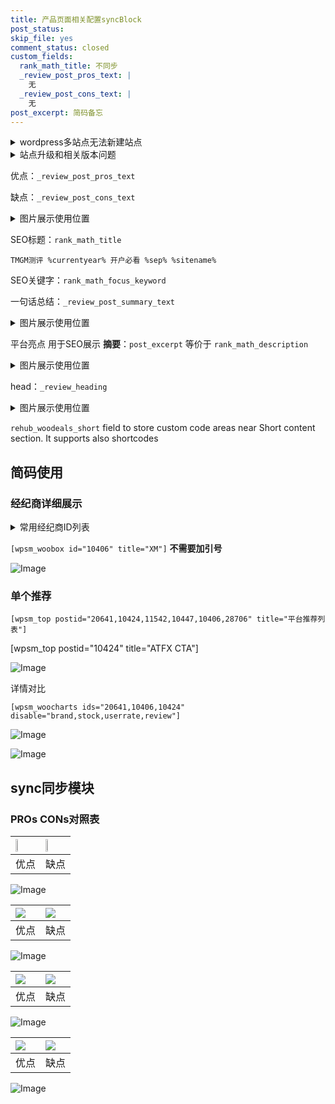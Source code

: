 ```yaml
---
title: 产品页面相关配置syncBlock
post_status: 
skip_file: yes
comment_status: closed
custom_fields:
  rank_math_title: 不同步
  _review_post_pros_text: |
    无
  _review_post_cons_text: |
    无
post_excerpt: 简码备忘
---
```

<details><summary>wordpress多站点无法新建站点</summary>

<li>和报错需要清理cookies一样的原因</li>
<li>wp-config.php里面<code>define( 'SUBDOMAIN_INSTALL', false );//子域名安装</code></li>
<li>新建子站点是用<code>define( 'SUBDOMAIN_INSTALL', true);//子域名安装</code> 完成以后，改成<code>false</code></li>
</details>

<details><summary>站点升级和相关版本问题</summary>

<p>wordpress：5.9.9
woocommerce：7.5.1
出现问题的地方：主题选项里面>><strong>Product layout >>compact style</strong></p>
<p>如何出现没有用过的字段 导致无法保存。先导出配置 然后进行修改，后面再次恢复即可。</p>
<p>出现部分字段无法显示时，需要返回默认布局后，对产品进行保存就好了。</p>
<p></p>
</details>

优点：`_review_post_pros_text`

缺点：`_review_post_cons_text`

<details><summary>图片展示使用位置</summary>

<img src="https://prod-files-secure.s3.us-west-2.amazonaws.com/39ed1227-6d7d-4570-be36-9ccd4a2c4241/f51d3d83-55d4-4bdf-9604-f37ec77ab556/Untitled.png?X-Amz-Algorithm=AWS4-HMAC-SHA256&X-Amz-Content-Sha256=UNSIGNED-PAYLOAD&X-Amz-Credential=ASIAZI2LB466VCQULVZM%2F20250530%2Fus-west-2%2Fs3%2Faws4_request&X-Amz-Date=20250530T045519Z&X-Amz-Expires=3600&X-Amz-Security-Token=IQoJb3JpZ2luX2VjENT%2F%2F%2F%2F%2F%2F%2F%2F%2F%2FwEaCXVzLXdlc3QtMiJHMEUCIGwxKU8VPABVif0dGjrYaB%2FfC6cjWcenjksyairRFRanAiEAjZUwCKeei9AOq5qRhY%2BTCDgmPoDor8rXW8Z2QDZZNJEqiAQInf%2F%2F%2F%2F%2F%2F%2F%2F%2F%2FARAAGgw2Mzc0MjMxODM4MDUiDHO6NxBx0Ae%2F0R6uvCrcA%2Bm0hCrM40KMxhNBwBQ%2FSOyl66q9koYWMqFiQNl%2FMKJywGNuif2O2RRujaV01BLvdWta3fjCIelcAXEIP3E8BKj1usYjEctVpK1764pqDaYhw5akTS4kEOlYjr6HyX0LTE6bDgUHN41Y5t%2Bq8Q5qh2dljVwMGeyZb3VKF6%2F7LJlkWVUP4P0SUeIPJDzjl0ME%2F4VBndEb7yiILNgLbjg0gEXJ6J0ZNue8biO8msDStpt5UE1XJPTsWUqSKXDSmrrSCNkshbM0jJx9kiZG5Lsy3csitWDV6ynxTkrn5bZjk96BW6T93Mw5y1tdJHJ2%2FVFn99oh8TnKkuI4Td9y5pnrmZKQ1YJrS%2B9Nxg3rN4wp1H%2FjnGtSNC4AK%2BUXDl%2FHK3b%2BiozXbEw70bxk67vxKdLHcD%2B%2BkaPcuzRHEj3jucK8W46sJPkvZ34FpY%2FtzQ7j89K4wMd1hMK3oQp20DRZbzL%2FkEAF7emiKs6VnGSOxLHgXFR7YxYnDsJo4D%2FYvJDZL1eCpfe%2Ft%2FKp7zbrnpAXpBQqzbMNDeYertozISxljm2eAppq%2FGR8H6iduaOfAPwS6KsvG6snviVP7QUO0OCcgPiRCr1jPygh1fmHza7E0wrCwg2En6XFzdl3bx8wqHzjMOnT5MEGOqUBOIynjw2x%2FeysOq%2Bb2blVgor15nXbhRkg69cS4rManCpkxAfUWN8HWI%2B8MJVVjWa5VZ5cS94OItVJMY%2FPqOkQsJimMvZmIX9TvO0tUHpKsT%2FJqyqm%2FYPvL4AXZZfTwmMP5fKbRkeAUE2ZUTo0Rdz0NqwHjGmytAdEh%2BLRARl1MIMvcA7RS136ytanhpj266RtXxnrreIM1qjDsAFo4llIvPk92ezL&X-Amz-Signature=06cccbec3bf4c970bbec2123a4018a9f4b64b1044c7b2db04ecb4b2a1781ee8f&X-Amz-SignedHeaders=host&x-id=GetObject" alt="Image">
</details>

SEO标题：`rank_math_title`

`TMGM测评 %currentyear% 开户必看 %sep% %sitename%`

SEO关键字：`rank_math_focus_keyword`

一句话总结：`_review_post_summary_text`

<details><summary>图片展示使用位置</summary>

<img src="https://prod-files-secure.s3.us-west-2.amazonaws.com/39ed1227-6d7d-4570-be36-9ccd4a2c4241/4b96a922-296c-4f4e-8630-d1c870cbce01/Untitled.png?X-Amz-Algorithm=AWS4-HMAC-SHA256&X-Amz-Content-Sha256=UNSIGNED-PAYLOAD&X-Amz-Credential=ASIAZI2LB4667NJQNMWD%2F20250530%2Fus-west-2%2Fs3%2Faws4_request&X-Amz-Date=20250530T045520Z&X-Amz-Expires=3600&X-Amz-Security-Token=IQoJb3JpZ2luX2VjENT%2F%2F%2F%2F%2F%2F%2F%2F%2F%2FwEaCXVzLXdlc3QtMiJIMEYCIQCEtQ44VPkMywaZjlO2jONN1Z0gve9NsJ%2F5%2B8qcaw4eaAIhAKFMhpqMI%2B62XPEyqSDahQJFWpwLkQU3ppwlUPPxNejmKogECJ3%2F%2F%2F%2F%2F%2F%2F%2F%2F%2FwEQABoMNjM3NDIzMTgzODA1IgyQAQk%2FBNqme9mGFjYq3AN30iIoIG7H7xao2U7xQ%2Bx1wrwY%2BO5zrZZWEBrSdtS4azBG2%2BsDZpqS8F3jIXEr%2Bpr%2B9ST%2FhVS2O5zihIYeRUnf6eQiQhHoNki%2B42ajWCD%2BcfdQP4FZeemA9WXZQvZPszpPTy17gVQrDE%2BueMbY2No1G2AAiH%2F0P2E5ashW7cLLZ7%2FzuEjtgFCEizz4IKnfpLdvbDIclNvQ6ePBPv%2BahCKKSxQShnsItk5L8ULs2CyVeD0tcoZMkKE4NJduLRmN7vlED6BLf3vhA49EaQy%2FnRxhriBh%2BsaKO0GAE%2Fe%2B8JRyGqy411stpr5PLE%2Bg889%2BAUassL3%2BEROkzShVPUeV%2F1HiItxYLYSQ95Ye4yzap8ckQjH9OnMFtdc0mxXdioFaWr7KqNx4I4idt03i%2FKgYWH7n6mj8wVbn4g0%2BzXRgQPsMdBjPj3YPhB9vJhOh0zSxeMyLMC4%2BOTZvk5iq2PudpBhLCAPpeWLeiB4%2BDnIcYWo5obwzZBMqAwap5%2B1WGBx4r4F%2Fr%2Be3PReSJzUxLkif%2BsKG88HTyixqJZ3inaNHsvRLtiTPJkrIxI0IvN3FPwPwzflT4a4HThQZQM8xMTF3793pNnXcJ1oEiG%2FGuAZlNVdOMvtHxZNivar%2B1mSmDTCo3uTBBjqkAfaQIuLsJarsn01Izdq%2FdNdsDAXRgNeWojw%2FLY4bszgdkQb0saGXovstkzi%2FGPhNIFm8pp1T36V%2B7yIyIHv9Tu0D2hhRHxVtbveGsQnNCAcbVjiu9z5b%2B0CcR9zVGGg4Fixjvvd6Vk3cndiVfimflYL5ruMwC5KoRgky%2BK54wjgbg5PD41DPSiTYzyqV3rKyLxZgkBpNSbZMMJij1uS%2FNsr6OLKu&X-Amz-Signature=92bfb8893511720fae148bd88bba37cabfdf61ebff3cd9839deb774e1e4af58b&X-Amz-SignedHeaders=host&x-id=GetObject" alt="Image">
</details>

平台亮点 用于SEO展示 **摘要**：`post_excerpt`  等价于 `rank_math_description`

<details><summary>图片展示使用位置</summary>

<img src="https://prod-files-secure.s3.us-west-2.amazonaws.com/39ed1227-6d7d-4570-be36-9ccd4a2c4241/1ee11f63-b60a-4dfe-a7a7-d58ff23b5d88/Untitled.png?X-Amz-Algorithm=AWS4-HMAC-SHA256&X-Amz-Content-Sha256=UNSIGNED-PAYLOAD&X-Amz-Credential=ASIAZI2LB4662BF7EUAG%2F20250530%2Fus-west-2%2Fs3%2Faws4_request&X-Amz-Date=20250530T045520Z&X-Amz-Expires=3600&X-Amz-Security-Token=IQoJb3JpZ2luX2VjENT%2F%2F%2F%2F%2F%2F%2F%2F%2F%2FwEaCXVzLXdlc3QtMiJIMEYCIQCsbwb%2Bu6skKzTpvVB2Gia4aPALqtWZUNchlLIE4AevCwIhAIGOshWiYcp0RXxjC3YTHoPcA2gmT07xGygcWovheCt1KogECJ3%2F%2F%2F%2F%2F%2F%2F%2F%2F%2FwEQABoMNjM3NDIzMTgzODA1IgyxXI9c0%2B97AeUBnksq3AMpJHoRZT%2BKMyQ5SJKAylBZ8s%2FfGcm3imJfVhR5P220xu6E%2FeHw%2B1cGuDv4sK6i%2Fga4Cz0XsYvX76kJVVL%2FgTe74OG59i9FvYPW5melt5f4f9vTTRIKRX%2BFMT0bKpNJSVN7B9HRHgkcg81YxwmQVETPDq1jNvIqcwpnBZlOegWkjxPO6N7UUrBRX49sc0LDOmDnxEUcT%2Ft7tcTeCIR9sTrN2Io0m072KSjRgxlRiFAOOIUru6jPP7fE17FAKChaeHiX2S%2F6CxyPRZfOVJrdy%2F339X9onc8Q7NGAYV%2FO9zXhBmsse%2BjBMq25C1WmT7O%2FdwDYkMRIYfBWsmO4DvBg6P2Q%2BaOqgvrjA03Xl9xD20YAibNW13WItYOdHpldbnTup0uvBCO%2BCzojpRZ05ZKwck%2B5wPbIV%2Fw%2BB75JthRZladnsjXhKBihHfuS%2B1r89C8hIEYXpjUaircJMWUXECsqHF9SvDzAvbSvqK5zgy7yxH%2BfN9s7mavRsMzCPwp1UES7GFy3D8z0nNo396c01vEcTVwQJO2AppMjrhqZkI%2BdvNdh6MADR7MQKZHRTwb%2Fs0t1XRVOsKaIFbDbAPeYIF0LLNV7FKte1aSIg4HfIPMDiZdDX0utqAebx%2FKmOdYPLDDf0%2BTBBjqkAYlfKwoQywFqYS3LxhBocB92KeqZ4tW3qS%2F8gkrey2uiqmdMsqBVjcgVVdnfJW%2BxFV7C44SWlueE%2B9fgcFKtx1ZtbeV4m6JyYeObPZwBatZY4vX3azJZXnb4mVtQR%2F4dauN2NKCyx5YCqCaRro5mXmFk3lgVCch2KKlPoLpML%2BE6ZgQMdWzfS0g%2BHvgdM9eA6T5HD38Gf0lhwxlLQzAkOpWTlNv%2B&X-Amz-Signature=eeb47e0398e4d6fced4932855d7069698df1490479c8936570f2fb9e9f8c88c3&X-Amz-SignedHeaders=host&x-id=GetObject" alt="Image">
<img src="https://prod-files-secure.s3.us-west-2.amazonaws.com/39ed1227-6d7d-4570-be36-9ccd4a2c4241/ad4118b5-78d8-4fbe-801e-3b29b5d99c01/Untitled.png?X-Amz-Algorithm=AWS4-HMAC-SHA256&X-Amz-Content-Sha256=UNSIGNED-PAYLOAD&X-Amz-Credential=ASIAZI2LB4662BF7EUAG%2F20250530%2Fus-west-2%2Fs3%2Faws4_request&X-Amz-Date=20250530T045520Z&X-Amz-Expires=3600&X-Amz-Security-Token=IQoJb3JpZ2luX2VjENT%2F%2F%2F%2F%2F%2F%2F%2F%2F%2FwEaCXVzLXdlc3QtMiJIMEYCIQCsbwb%2Bu6skKzTpvVB2Gia4aPALqtWZUNchlLIE4AevCwIhAIGOshWiYcp0RXxjC3YTHoPcA2gmT07xGygcWovheCt1KogECJ3%2F%2F%2F%2F%2F%2F%2F%2F%2F%2FwEQABoMNjM3NDIzMTgzODA1IgyxXI9c0%2B97AeUBnksq3AMpJHoRZT%2BKMyQ5SJKAylBZ8s%2FfGcm3imJfVhR5P220xu6E%2FeHw%2B1cGuDv4sK6i%2Fga4Cz0XsYvX76kJVVL%2FgTe74OG59i9FvYPW5melt5f4f9vTTRIKRX%2BFMT0bKpNJSVN7B9HRHgkcg81YxwmQVETPDq1jNvIqcwpnBZlOegWkjxPO6N7UUrBRX49sc0LDOmDnxEUcT%2Ft7tcTeCIR9sTrN2Io0m072KSjRgxlRiFAOOIUru6jPP7fE17FAKChaeHiX2S%2F6CxyPRZfOVJrdy%2F339X9onc8Q7NGAYV%2FO9zXhBmsse%2BjBMq25C1WmT7O%2FdwDYkMRIYfBWsmO4DvBg6P2Q%2BaOqgvrjA03Xl9xD20YAibNW13WItYOdHpldbnTup0uvBCO%2BCzojpRZ05ZKwck%2B5wPbIV%2Fw%2BB75JthRZladnsjXhKBihHfuS%2B1r89C8hIEYXpjUaircJMWUXECsqHF9SvDzAvbSvqK5zgy7yxH%2BfN9s7mavRsMzCPwp1UES7GFy3D8z0nNo396c01vEcTVwQJO2AppMjrhqZkI%2BdvNdh6MADR7MQKZHRTwb%2Fs0t1XRVOsKaIFbDbAPeYIF0LLNV7FKte1aSIg4HfIPMDiZdDX0utqAebx%2FKmOdYPLDDf0%2BTBBjqkAYlfKwoQywFqYS3LxhBocB92KeqZ4tW3qS%2F8gkrey2uiqmdMsqBVjcgVVdnfJW%2BxFV7C44SWlueE%2B9fgcFKtx1ZtbeV4m6JyYeObPZwBatZY4vX3azJZXnb4mVtQR%2F4dauN2NKCyx5YCqCaRro5mXmFk3lgVCch2KKlPoLpML%2BE6ZgQMdWzfS0g%2BHvgdM9eA6T5HD38Gf0lhwxlLQzAkOpWTlNv%2B&X-Amz-Signature=76da62779ad4f3b96fbb1f86953d13cf6a9ba6770a0be471f21df79af34c1902&X-Amz-SignedHeaders=host&x-id=GetObject" alt="Image">
<img src="https://prod-files-secure.s3.us-west-2.amazonaws.com/39ed1227-6d7d-4570-be36-9ccd4a2c4241/a38cf7c9-a79c-4b64-9e94-13589fe0758b/Untitled.png?X-Amz-Algorithm=AWS4-HMAC-SHA256&X-Amz-Content-Sha256=UNSIGNED-PAYLOAD&X-Amz-Credential=ASIAZI2LB4662BF7EUAG%2F20250530%2Fus-west-2%2Fs3%2Faws4_request&X-Amz-Date=20250530T045520Z&X-Amz-Expires=3600&X-Amz-Security-Token=IQoJb3JpZ2luX2VjENT%2F%2F%2F%2F%2F%2F%2F%2F%2F%2FwEaCXVzLXdlc3QtMiJIMEYCIQCsbwb%2Bu6skKzTpvVB2Gia4aPALqtWZUNchlLIE4AevCwIhAIGOshWiYcp0RXxjC3YTHoPcA2gmT07xGygcWovheCt1KogECJ3%2F%2F%2F%2F%2F%2F%2F%2F%2F%2FwEQABoMNjM3NDIzMTgzODA1IgyxXI9c0%2B97AeUBnksq3AMpJHoRZT%2BKMyQ5SJKAylBZ8s%2FfGcm3imJfVhR5P220xu6E%2FeHw%2B1cGuDv4sK6i%2Fga4Cz0XsYvX76kJVVL%2FgTe74OG59i9FvYPW5melt5f4f9vTTRIKRX%2BFMT0bKpNJSVN7B9HRHgkcg81YxwmQVETPDq1jNvIqcwpnBZlOegWkjxPO6N7UUrBRX49sc0LDOmDnxEUcT%2Ft7tcTeCIR9sTrN2Io0m072KSjRgxlRiFAOOIUru6jPP7fE17FAKChaeHiX2S%2F6CxyPRZfOVJrdy%2F339X9onc8Q7NGAYV%2FO9zXhBmsse%2BjBMq25C1WmT7O%2FdwDYkMRIYfBWsmO4DvBg6P2Q%2BaOqgvrjA03Xl9xD20YAibNW13WItYOdHpldbnTup0uvBCO%2BCzojpRZ05ZKwck%2B5wPbIV%2Fw%2BB75JthRZladnsjXhKBihHfuS%2B1r89C8hIEYXpjUaircJMWUXECsqHF9SvDzAvbSvqK5zgy7yxH%2BfN9s7mavRsMzCPwp1UES7GFy3D8z0nNo396c01vEcTVwQJO2AppMjrhqZkI%2BdvNdh6MADR7MQKZHRTwb%2Fs0t1XRVOsKaIFbDbAPeYIF0LLNV7FKte1aSIg4HfIPMDiZdDX0utqAebx%2FKmOdYPLDDf0%2BTBBjqkAYlfKwoQywFqYS3LxhBocB92KeqZ4tW3qS%2F8gkrey2uiqmdMsqBVjcgVVdnfJW%2BxFV7C44SWlueE%2B9fgcFKtx1ZtbeV4m6JyYeObPZwBatZY4vX3azJZXnb4mVtQR%2F4dauN2NKCyx5YCqCaRro5mXmFk3lgVCch2KKlPoLpML%2BE6ZgQMdWzfS0g%2BHvgdM9eA6T5HD38Gf0lhwxlLQzAkOpWTlNv%2B&X-Amz-Signature=6666dc2091b25d73e60a00b76b3627eac58d70ef8fe6373d4fc3208788f64935&X-Amz-SignedHeaders=host&x-id=GetObject" alt="Image">
<img src="https://prod-files-secure.s3.us-west-2.amazonaws.com/39ed1227-6d7d-4570-be36-9ccd4a2c4241/7da6fc1e-d2ac-42ae-8c75-cb5749aa18f6/Untitled.png?X-Amz-Algorithm=AWS4-HMAC-SHA256&X-Amz-Content-Sha256=UNSIGNED-PAYLOAD&X-Amz-Credential=ASIAZI2LB4662BF7EUAG%2F20250530%2Fus-west-2%2Fs3%2Faws4_request&X-Amz-Date=20250530T045520Z&X-Amz-Expires=3600&X-Amz-Security-Token=IQoJb3JpZ2luX2VjENT%2F%2F%2F%2F%2F%2F%2F%2F%2F%2FwEaCXVzLXdlc3QtMiJIMEYCIQCsbwb%2Bu6skKzTpvVB2Gia4aPALqtWZUNchlLIE4AevCwIhAIGOshWiYcp0RXxjC3YTHoPcA2gmT07xGygcWovheCt1KogECJ3%2F%2F%2F%2F%2F%2F%2F%2F%2F%2FwEQABoMNjM3NDIzMTgzODA1IgyxXI9c0%2B97AeUBnksq3AMpJHoRZT%2BKMyQ5SJKAylBZ8s%2FfGcm3imJfVhR5P220xu6E%2FeHw%2B1cGuDv4sK6i%2Fga4Cz0XsYvX76kJVVL%2FgTe74OG59i9FvYPW5melt5f4f9vTTRIKRX%2BFMT0bKpNJSVN7B9HRHgkcg81YxwmQVETPDq1jNvIqcwpnBZlOegWkjxPO6N7UUrBRX49sc0LDOmDnxEUcT%2Ft7tcTeCIR9sTrN2Io0m072KSjRgxlRiFAOOIUru6jPP7fE17FAKChaeHiX2S%2F6CxyPRZfOVJrdy%2F339X9onc8Q7NGAYV%2FO9zXhBmsse%2BjBMq25C1WmT7O%2FdwDYkMRIYfBWsmO4DvBg6P2Q%2BaOqgvrjA03Xl9xD20YAibNW13WItYOdHpldbnTup0uvBCO%2BCzojpRZ05ZKwck%2B5wPbIV%2Fw%2BB75JthRZladnsjXhKBihHfuS%2B1r89C8hIEYXpjUaircJMWUXECsqHF9SvDzAvbSvqK5zgy7yxH%2BfN9s7mavRsMzCPwp1UES7GFy3D8z0nNo396c01vEcTVwQJO2AppMjrhqZkI%2BdvNdh6MADR7MQKZHRTwb%2Fs0t1XRVOsKaIFbDbAPeYIF0LLNV7FKte1aSIg4HfIPMDiZdDX0utqAebx%2FKmOdYPLDDf0%2BTBBjqkAYlfKwoQywFqYS3LxhBocB92KeqZ4tW3qS%2F8gkrey2uiqmdMsqBVjcgVVdnfJW%2BxFV7C44SWlueE%2B9fgcFKtx1ZtbeV4m6JyYeObPZwBatZY4vX3azJZXnb4mVtQR%2F4dauN2NKCyx5YCqCaRro5mXmFk3lgVCch2KKlPoLpML%2BE6ZgQMdWzfS0g%2BHvgdM9eA6T5HD38Gf0lhwxlLQzAkOpWTlNv%2B&X-Amz-Signature=05330ed2ac9094f0603b18b5918c397f51548053244f10437f76e1dd56f33f9b&X-Amz-SignedHeaders=host&x-id=GetObject" alt="Image">
<img src="https://prod-files-secure.s3.us-west-2.amazonaws.com/39ed1227-6d7d-4570-be36-9ccd4a2c4241/7e97f40a-eaee-47f5-b2f9-475f96808fa7/Untitled.png?X-Amz-Algorithm=AWS4-HMAC-SHA256&X-Amz-Content-Sha256=UNSIGNED-PAYLOAD&X-Amz-Credential=ASIAZI2LB4662BF7EUAG%2F20250530%2Fus-west-2%2Fs3%2Faws4_request&X-Amz-Date=20250530T045520Z&X-Amz-Expires=3600&X-Amz-Security-Token=IQoJb3JpZ2luX2VjENT%2F%2F%2F%2F%2F%2F%2F%2F%2F%2FwEaCXVzLXdlc3QtMiJIMEYCIQCsbwb%2Bu6skKzTpvVB2Gia4aPALqtWZUNchlLIE4AevCwIhAIGOshWiYcp0RXxjC3YTHoPcA2gmT07xGygcWovheCt1KogECJ3%2F%2F%2F%2F%2F%2F%2F%2F%2F%2FwEQABoMNjM3NDIzMTgzODA1IgyxXI9c0%2B97AeUBnksq3AMpJHoRZT%2BKMyQ5SJKAylBZ8s%2FfGcm3imJfVhR5P220xu6E%2FeHw%2B1cGuDv4sK6i%2Fga4Cz0XsYvX76kJVVL%2FgTe74OG59i9FvYPW5melt5f4f9vTTRIKRX%2BFMT0bKpNJSVN7B9HRHgkcg81YxwmQVETPDq1jNvIqcwpnBZlOegWkjxPO6N7UUrBRX49sc0LDOmDnxEUcT%2Ft7tcTeCIR9sTrN2Io0m072KSjRgxlRiFAOOIUru6jPP7fE17FAKChaeHiX2S%2F6CxyPRZfOVJrdy%2F339X9onc8Q7NGAYV%2FO9zXhBmsse%2BjBMq25C1WmT7O%2FdwDYkMRIYfBWsmO4DvBg6P2Q%2BaOqgvrjA03Xl9xD20YAibNW13WItYOdHpldbnTup0uvBCO%2BCzojpRZ05ZKwck%2B5wPbIV%2Fw%2BB75JthRZladnsjXhKBihHfuS%2B1r89C8hIEYXpjUaircJMWUXECsqHF9SvDzAvbSvqK5zgy7yxH%2BfN9s7mavRsMzCPwp1UES7GFy3D8z0nNo396c01vEcTVwQJO2AppMjrhqZkI%2BdvNdh6MADR7MQKZHRTwb%2Fs0t1XRVOsKaIFbDbAPeYIF0LLNV7FKte1aSIg4HfIPMDiZdDX0utqAebx%2FKmOdYPLDDf0%2BTBBjqkAYlfKwoQywFqYS3LxhBocB92KeqZ4tW3qS%2F8gkrey2uiqmdMsqBVjcgVVdnfJW%2BxFV7C44SWlueE%2B9fgcFKtx1ZtbeV4m6JyYeObPZwBatZY4vX3azJZXnb4mVtQR%2F4dauN2NKCyx5YCqCaRro5mXmFk3lgVCch2KKlPoLpML%2BE6ZgQMdWzfS0g%2BHvgdM9eA6T5HD38Gf0lhwxlLQzAkOpWTlNv%2B&X-Amz-Signature=806a4ba03948b1250c1a041c04a1b3858ee19d8aa3b5ddd38fa496d1e8e2394a&X-Amz-SignedHeaders=host&x-id=GetObject" alt="Image">
</details>

head：`_review_heading`

<details><summary>图片展示使用位置</summary>

<img src="https://prod-files-secure.s3.us-west-2.amazonaws.com/39ed1227-6d7d-4570-be36-9ccd4a2c4241/3a4650ad-9887-415c-889a-edd51fa54f27/Untitled.png?X-Amz-Algorithm=AWS4-HMAC-SHA256&X-Amz-Content-Sha256=UNSIGNED-PAYLOAD&X-Amz-Credential=ASIAZI2LB466SZRSTQPI%2F20250530%2Fus-west-2%2Fs3%2Faws4_request&X-Amz-Date=20250530T045520Z&X-Amz-Expires=3600&X-Amz-Security-Token=IQoJb3JpZ2luX2VjENX%2F%2F%2F%2F%2F%2F%2F%2F%2F%2FwEaCXVzLXdlc3QtMiJGMEQCIG3DNnHvZCLpHa6hGE6xqN4CIwDX5M%2FZYsjKHfkSNjsuAiA3mwIy7JVjPe9nsbprSBkJJQ8p6GXsurF7Avq0Pr4NRCqIBAie%2F%2F%2F%2F%2F%2F%2F%2F%2F%2F8BEAAaDDYzNzQyMzE4MzgwNSIMkmS7kuULla5lNtMyKtwDIDgE7JA2hL0YO3CEAQ3vuxWikbC9%2FvbIDTMB%2F0D6PWc65XjLNj9qrNF80uDVVT8VRQfmAkx7TRNZjYC%2FzArmb0MBFH%2FfhSTOzNDoaN%2BdspfPgqpe0Gu%2FoKSsqVEgLhi%2B8As7zOKSreUgbl88LfYJHDGh4XE%2FzSecOehyH%2BCVp59QaxsqsK1Wi8L9achjnlhcA%2FmEMSV1Fx9rl%2BInt%2BPqh1HEV9jEIMrWFlk5pA6DflNnYQKHzPVjQGOEep1UVuCCWU4ceJQjguw4bVeCygIrrt38jt7ivlk90T1OFdyHQFcH7%2FNcHYj5jXYKQmkU4uA1PQDFERf7FR%2BkVtWP9Hzxi44iKa208HlQ%2BzpBvsHwWE7tLXtIsZCXPlEc9iQH28ozGRfPutVx8GVvVrrLqRKKKxVazYFnAqWHSUbk9WcSYLDFtxG0vM%2Bs9Fe0nHv%2BvlK%2BtLtdEUdqimDVXdM%2BIzeGAOWrBCSlab%2FbJpKHqW%2BtCLLpuKfBr3Y6fNZOP2nJSGIK7PuDMmj5FMRhy34WRx8uuMRdvfp1um1ExWMfrx%2F7CMzFo3G7HkjS6q%2BDObiX9zhN4Qi4S%2F4XT3ewpQnkqY64uybn4jUxzgucR2J9lR4Mig%2B9Um1vWojr69z9Pj0w8fPkwQY6pgGqk%2BT0onFeSzzJxqA5a03clqGr%2F89%2BDcW7S4B%2ByYgBLHXkyVYTBpafGihTaOSfw5iAQvuqmC%2FVA7YQ%2F00n3hUGrQmLdhK9mHBCKrJhHdch%2BKjWiOuY2gs6GMOe9tGp0%2BM3JSborZ1mro%2BY8P3z%2FF9zT0AFiH%2BeVP83SKwprN4FvxQXYtSV%2FDKpV942bRO1Mb2OK12VS%2B6QtZLnPfMfyGl8xlG7XWnR&X-Amz-Signature=dc578046ee3ee819fcd79d2051ae8465c37478f2c17d27cf2750576011075522&X-Amz-SignedHeaders=host&x-id=GetObject" alt="Image">
</details>

`rehub_woodeals_short`	field to store custom code areas near Short content section. It supports also shortcodes



## 简码使用

### 经纪商详细展示

<details><summary>常用经纪商ID列表</summary>

<pre><code class="php">嘉盛 ===> 20641  [wpsm_woobox id="20641" title="嘉盛"]
易信easymarkets ===> 11542  [wpsm_woobox id="11542" title="易信easymarkets"]
ATFX外汇 ===> 10424  [wpsm_woobox id="10424" title="ATFX"]
XM ===> 10406  [wpsm_woobox id="10406" title="XM"]
TMGM ===> 29622  [wpsm_woobox id="29622" title="TMGM"]
HYCM ===> 10447  [wpsm_woobox id="10447" title="HYCM"]
fpmarkets澳福外汇 ===> 20639  [wpsm_woobox id="20639" title="fpmarkets澳福外汇"]</code></pre>
</details>

`[wpsm_woobox id="10406" title="XM"]` **不需要加引号**

![Image](https://prod-files-secure.s3.us-west-2.amazonaws.com/39ed1227-6d7d-4570-be36-9ccd4a2c4241/4f898f9d-0fa7-4e43-acd3-ac6bc7be575a/Untitled.png?X-Amz-Algorithm=AWS4-HMAC-SHA256&X-Amz-Content-Sha256=UNSIGNED-PAYLOAD&X-Amz-Credential=ASIAZI2LB466X4K6QVJX%2F20250530%2Fus-west-2%2Fs3%2Faws4_request&X-Amz-Date=20250530T045517Z&X-Amz-Expires=3600&X-Amz-Security-Token=IQoJb3JpZ2luX2VjENT%2F%2F%2F%2F%2F%2F%2F%2F%2F%2FwEaCXVzLXdlc3QtMiJHMEUCIQCAxd7WWP79uNAbqOau%2FXVHNE%2FxJIr8AXCZM9Di0RZxVAIgcQdiyMycZhAXpzqFvk9qKeO9qCmzGMT3Rs99fMvEyH8qiAQInf%2F%2F%2F%2F%2F%2F%2F%2F%2F%2FARAAGgw2Mzc0MjMxODM4MDUiDMNOT50uy1lXVEYvtSrcA%2BY70TQqh4ro0r5FQA72x%2FEI0O85XgUTHSMS8aILJ9paY0zGUwMvk67U4gfEO6GLbeuMZ6BzyvF7DJV0%2FAQnDM4gWBvvZVHqzlOHqg2cTywe2N4eiQ2NB4jyEPDMyvT8N20KriCeWg8XIZdqqsZsEOyJD0CdBBP1FicgCHIA0o%2BtLcR3oq98E3jMW2BRiNDSjk%2B3EOvs86%2Fe9DnjXyim%2F%2FQh8eW6ZLOL98Eb0KG2pJroWHHL8R7LUnXmJNhsi6w1GBPFxmg9C5VQNJKQ1JjEuPpmQsYQH%2BR4n6A98vLc7gBCTt5QxBiWZCOQd7tBo06dNMPhvqPMc6HvwFesU9jJtONzCUcjDY5NOC9NF4zl%2BZ6xGUcystMoWepZzINXBavzLg%2BWhBC7Xb%2BN5OL9%2BgkMBoXfQYB62A5SuE4C5iSmWM%2FIIHh2upzUX5n0rMNZRaAy6sAiQqDtEAER4lgazgVVA8RWB8ha%2BYON4worF5nQ6qCOCE0kya%2BzD27jNfnnWgc%2BF4ToEjUrxaHzTXPKwE5JpDfhVZiDea7%2Fd3QeJn42J5my5DTBN7tSd3AFgddij0vHw%2BPlzkYTx6RLlf0%2B7OoHbLLKZCR4iv9qt9q0UpuKeDoAz73xO8e%2FEIml8RJYMO%2FT5MEGOqUBBqcoJNyoDPbLxwONktszeCsRRG8DGp4oFBBX5b67vm8bYHZiMQ%2BROPxk5Snj0U1%2BDOMD8Xjw7gZbTaH7m%2FhJFiZG0xhT6l648djUD8cysNIUj1%2F4ikrgBU%2B44IEoXx6aGH67Lre9u%2FPFsyR4qCUUsiC4NE1zNCydd%2BIGnILhBeWx%2FHIzUF8oE2P1jM6k92hFPouy4gEFIpl0ZXj4yQQigdbjszUk&X-Amz-Signature=2336321acbde66e31d4e5541e9f1f9179deb5e5940b6a5e0615d5cbb7751850e&X-Amz-SignedHeaders=host&x-id=GetObject)

### 单个推荐
`[wpsm_top postid="20641,10424,11542,10447,10406,28706" title="平台推荐列表"]`

[wpsm_top postid="10424" title="ATFX CTA"]

![Image](https://prod-files-secure.s3.us-west-2.amazonaws.com/39ed1227-6d7d-4570-be36-9ccd4a2c4241/5ac620dc-51a8-48b6-b55d-91f47299193c/Untitled.png?X-Amz-Algorithm=AWS4-HMAC-SHA256&X-Amz-Content-Sha256=UNSIGNED-PAYLOAD&X-Amz-Credential=ASIAZI2LB466X4K6QVJX%2F20250530%2Fus-west-2%2Fs3%2Faws4_request&X-Amz-Date=20250530T045517Z&X-Amz-Expires=3600&X-Amz-Security-Token=IQoJb3JpZ2luX2VjENT%2F%2F%2F%2F%2F%2F%2F%2F%2F%2FwEaCXVzLXdlc3QtMiJHMEUCIQCAxd7WWP79uNAbqOau%2FXVHNE%2FxJIr8AXCZM9Di0RZxVAIgcQdiyMycZhAXpzqFvk9qKeO9qCmzGMT3Rs99fMvEyH8qiAQInf%2F%2F%2F%2F%2F%2F%2F%2F%2F%2FARAAGgw2Mzc0MjMxODM4MDUiDMNOT50uy1lXVEYvtSrcA%2BY70TQqh4ro0r5FQA72x%2FEI0O85XgUTHSMS8aILJ9paY0zGUwMvk67U4gfEO6GLbeuMZ6BzyvF7DJV0%2FAQnDM4gWBvvZVHqzlOHqg2cTywe2N4eiQ2NB4jyEPDMyvT8N20KriCeWg8XIZdqqsZsEOyJD0CdBBP1FicgCHIA0o%2BtLcR3oq98E3jMW2BRiNDSjk%2B3EOvs86%2Fe9DnjXyim%2F%2FQh8eW6ZLOL98Eb0KG2pJroWHHL8R7LUnXmJNhsi6w1GBPFxmg9C5VQNJKQ1JjEuPpmQsYQH%2BR4n6A98vLc7gBCTt5QxBiWZCOQd7tBo06dNMPhvqPMc6HvwFesU9jJtONzCUcjDY5NOC9NF4zl%2BZ6xGUcystMoWepZzINXBavzLg%2BWhBC7Xb%2BN5OL9%2BgkMBoXfQYB62A5SuE4C5iSmWM%2FIIHh2upzUX5n0rMNZRaAy6sAiQqDtEAER4lgazgVVA8RWB8ha%2BYON4worF5nQ6qCOCE0kya%2BzD27jNfnnWgc%2BF4ToEjUrxaHzTXPKwE5JpDfhVZiDea7%2Fd3QeJn42J5my5DTBN7tSd3AFgddij0vHw%2BPlzkYTx6RLlf0%2B7OoHbLLKZCR4iv9qt9q0UpuKeDoAz73xO8e%2FEIml8RJYMO%2FT5MEGOqUBBqcoJNyoDPbLxwONktszeCsRRG8DGp4oFBBX5b67vm8bYHZiMQ%2BROPxk5Snj0U1%2BDOMD8Xjw7gZbTaH7m%2FhJFiZG0xhT6l648djUD8cysNIUj1%2F4ikrgBU%2B44IEoXx6aGH67Lre9u%2FPFsyR4qCUUsiC4NE1zNCydd%2BIGnILhBeWx%2FHIzUF8oE2P1jM6k92hFPouy4gEFIpl0ZXj4yQQigdbjszUk&X-Amz-Signature=55ec5db6629d0f4a12ffd1d8855482911822c2284603fc4ef4b4f920922e279b&X-Amz-SignedHeaders=host&x-id=GetObject)

详情对比

`[wpsm_woocharts ids="20641,10406,10424" disable="brand,stock,userrate,review"]`

![Image](https://prod-files-secure.s3.us-west-2.amazonaws.com/39ed1227-6d7d-4570-be36-9ccd4a2c4241/bf3ba45f-b9f3-4295-8aef-b4a495fd25f4/Untitled.png?X-Amz-Algorithm=AWS4-HMAC-SHA256&X-Amz-Content-Sha256=UNSIGNED-PAYLOAD&X-Amz-Credential=ASIAZI2LB466X4K6QVJX%2F20250530%2Fus-west-2%2Fs3%2Faws4_request&X-Amz-Date=20250530T045517Z&X-Amz-Expires=3600&X-Amz-Security-Token=IQoJb3JpZ2luX2VjENT%2F%2F%2F%2F%2F%2F%2F%2F%2F%2FwEaCXVzLXdlc3QtMiJHMEUCIQCAxd7WWP79uNAbqOau%2FXVHNE%2FxJIr8AXCZM9Di0RZxVAIgcQdiyMycZhAXpzqFvk9qKeO9qCmzGMT3Rs99fMvEyH8qiAQInf%2F%2F%2F%2F%2F%2F%2F%2F%2F%2FARAAGgw2Mzc0MjMxODM4MDUiDMNOT50uy1lXVEYvtSrcA%2BY70TQqh4ro0r5FQA72x%2FEI0O85XgUTHSMS8aILJ9paY0zGUwMvk67U4gfEO6GLbeuMZ6BzyvF7DJV0%2FAQnDM4gWBvvZVHqzlOHqg2cTywe2N4eiQ2NB4jyEPDMyvT8N20KriCeWg8XIZdqqsZsEOyJD0CdBBP1FicgCHIA0o%2BtLcR3oq98E3jMW2BRiNDSjk%2B3EOvs86%2Fe9DnjXyim%2F%2FQh8eW6ZLOL98Eb0KG2pJroWHHL8R7LUnXmJNhsi6w1GBPFxmg9C5VQNJKQ1JjEuPpmQsYQH%2BR4n6A98vLc7gBCTt5QxBiWZCOQd7tBo06dNMPhvqPMc6HvwFesU9jJtONzCUcjDY5NOC9NF4zl%2BZ6xGUcystMoWepZzINXBavzLg%2BWhBC7Xb%2BN5OL9%2BgkMBoXfQYB62A5SuE4C5iSmWM%2FIIHh2upzUX5n0rMNZRaAy6sAiQqDtEAER4lgazgVVA8RWB8ha%2BYON4worF5nQ6qCOCE0kya%2BzD27jNfnnWgc%2BF4ToEjUrxaHzTXPKwE5JpDfhVZiDea7%2Fd3QeJn42J5my5DTBN7tSd3AFgddij0vHw%2BPlzkYTx6RLlf0%2B7OoHbLLKZCR4iv9qt9q0UpuKeDoAz73xO8e%2FEIml8RJYMO%2FT5MEGOqUBBqcoJNyoDPbLxwONktszeCsRRG8DGp4oFBBX5b67vm8bYHZiMQ%2BROPxk5Snj0U1%2BDOMD8Xjw7gZbTaH7m%2FhJFiZG0xhT6l648djUD8cysNIUj1%2F4ikrgBU%2B44IEoXx6aGH67Lre9u%2FPFsyR4qCUUsiC4NE1zNCydd%2BIGnILhBeWx%2FHIzUF8oE2P1jM6k92hFPouy4gEFIpl0ZXj4yQQigdbjszUk&X-Amz-Signature=714333d12bf4e1628f0aeee052870de9821c102e9ef6fcacaf64ec3c01a03b63&X-Amz-SignedHeaders=host&x-id=GetObject)

![Image](https://prod-files-secure.s3.us-west-2.amazonaws.com/39ed1227-6d7d-4570-be36-9ccd4a2c4241/30bc56ef-f383-4b48-9768-2ebc9e436ec0/Untitled.png?X-Amz-Algorithm=AWS4-HMAC-SHA256&X-Amz-Content-Sha256=UNSIGNED-PAYLOAD&X-Amz-Credential=ASIAZI2LB466X4K6QVJX%2F20250530%2Fus-west-2%2Fs3%2Faws4_request&X-Amz-Date=20250530T045517Z&X-Amz-Expires=3600&X-Amz-Security-Token=IQoJb3JpZ2luX2VjENT%2F%2F%2F%2F%2F%2F%2F%2F%2F%2FwEaCXVzLXdlc3QtMiJHMEUCIQCAxd7WWP79uNAbqOau%2FXVHNE%2FxJIr8AXCZM9Di0RZxVAIgcQdiyMycZhAXpzqFvk9qKeO9qCmzGMT3Rs99fMvEyH8qiAQInf%2F%2F%2F%2F%2F%2F%2F%2F%2F%2FARAAGgw2Mzc0MjMxODM4MDUiDMNOT50uy1lXVEYvtSrcA%2BY70TQqh4ro0r5FQA72x%2FEI0O85XgUTHSMS8aILJ9paY0zGUwMvk67U4gfEO6GLbeuMZ6BzyvF7DJV0%2FAQnDM4gWBvvZVHqzlOHqg2cTywe2N4eiQ2NB4jyEPDMyvT8N20KriCeWg8XIZdqqsZsEOyJD0CdBBP1FicgCHIA0o%2BtLcR3oq98E3jMW2BRiNDSjk%2B3EOvs86%2Fe9DnjXyim%2F%2FQh8eW6ZLOL98Eb0KG2pJroWHHL8R7LUnXmJNhsi6w1GBPFxmg9C5VQNJKQ1JjEuPpmQsYQH%2BR4n6A98vLc7gBCTt5QxBiWZCOQd7tBo06dNMPhvqPMc6HvwFesU9jJtONzCUcjDY5NOC9NF4zl%2BZ6xGUcystMoWepZzINXBavzLg%2BWhBC7Xb%2BN5OL9%2BgkMBoXfQYB62A5SuE4C5iSmWM%2FIIHh2upzUX5n0rMNZRaAy6sAiQqDtEAER4lgazgVVA8RWB8ha%2BYON4worF5nQ6qCOCE0kya%2BzD27jNfnnWgc%2BF4ToEjUrxaHzTXPKwE5JpDfhVZiDea7%2Fd3QeJn42J5my5DTBN7tSd3AFgddij0vHw%2BPlzkYTx6RLlf0%2B7OoHbLLKZCR4iv9qt9q0UpuKeDoAz73xO8e%2FEIml8RJYMO%2FT5MEGOqUBBqcoJNyoDPbLxwONktszeCsRRG8DGp4oFBBX5b67vm8bYHZiMQ%2BROPxk5Snj0U1%2BDOMD8Xjw7gZbTaH7m%2FhJFiZG0xhT6l648djUD8cysNIUj1%2F4ikrgBU%2B44IEoXx6aGH67Lre9u%2FPFsyR4qCUUsiC4NE1zNCydd%2BIGnILhBeWx%2FHIzUF8oE2P1jM6k92hFPouy4gEFIpl0ZXj4yQQigdbjszUk&X-Amz-Signature=43b45d99ede9021cfcff61c3e69d784cb32352157ab47ffe0bcc5835dbcac511&X-Amz-SignedHeaders=host&x-id=GetObject)

## sync同步模块

### PROs CONs对照表

| <img src="https://cdn.ifttt.fun/gh/jarlin8/OSS@main/icons/customize/pros.svg" height="auto" width="37.3%"> | <img src="https://cdn.ifttt.fun/gh/jarlin8/OSS@main/icons/customize/cons.svg" height="auto" width="28.8%"> |
| :--- | :--- |
| 优点 | 缺点 |

![Image](https://prod-files-secure.s3.us-west-2.amazonaws.com/39ed1227-6d7d-4570-be36-9ccd4a2c4241/8742b755-dfb5-4004-9a5f-d6e561664bd8/Untitled.png?X-Amz-Algorithm=AWS4-HMAC-SHA256&X-Amz-Content-Sha256=UNSIGNED-PAYLOAD&X-Amz-Credential=ASIAZI2LB466X4K6QVJX%2F20250530%2Fus-west-2%2Fs3%2Faws4_request&X-Amz-Date=20250530T045517Z&X-Amz-Expires=3600&X-Amz-Security-Token=IQoJb3JpZ2luX2VjENT%2F%2F%2F%2F%2F%2F%2F%2F%2F%2FwEaCXVzLXdlc3QtMiJHMEUCIQCAxd7WWP79uNAbqOau%2FXVHNE%2FxJIr8AXCZM9Di0RZxVAIgcQdiyMycZhAXpzqFvk9qKeO9qCmzGMT3Rs99fMvEyH8qiAQInf%2F%2F%2F%2F%2F%2F%2F%2F%2F%2FARAAGgw2Mzc0MjMxODM4MDUiDMNOT50uy1lXVEYvtSrcA%2BY70TQqh4ro0r5FQA72x%2FEI0O85XgUTHSMS8aILJ9paY0zGUwMvk67U4gfEO6GLbeuMZ6BzyvF7DJV0%2FAQnDM4gWBvvZVHqzlOHqg2cTywe2N4eiQ2NB4jyEPDMyvT8N20KriCeWg8XIZdqqsZsEOyJD0CdBBP1FicgCHIA0o%2BtLcR3oq98E3jMW2BRiNDSjk%2B3EOvs86%2Fe9DnjXyim%2F%2FQh8eW6ZLOL98Eb0KG2pJroWHHL8R7LUnXmJNhsi6w1GBPFxmg9C5VQNJKQ1JjEuPpmQsYQH%2BR4n6A98vLc7gBCTt5QxBiWZCOQd7tBo06dNMPhvqPMc6HvwFesU9jJtONzCUcjDY5NOC9NF4zl%2BZ6xGUcystMoWepZzINXBavzLg%2BWhBC7Xb%2BN5OL9%2BgkMBoXfQYB62A5SuE4C5iSmWM%2FIIHh2upzUX5n0rMNZRaAy6sAiQqDtEAER4lgazgVVA8RWB8ha%2BYON4worF5nQ6qCOCE0kya%2BzD27jNfnnWgc%2BF4ToEjUrxaHzTXPKwE5JpDfhVZiDea7%2Fd3QeJn42J5my5DTBN7tSd3AFgddij0vHw%2BPlzkYTx6RLlf0%2B7OoHbLLKZCR4iv9qt9q0UpuKeDoAz73xO8e%2FEIml8RJYMO%2FT5MEGOqUBBqcoJNyoDPbLxwONktszeCsRRG8DGp4oFBBX5b67vm8bYHZiMQ%2BROPxk5Snj0U1%2BDOMD8Xjw7gZbTaH7m%2FhJFiZG0xhT6l648djUD8cysNIUj1%2F4ikrgBU%2B44IEoXx6aGH67Lre9u%2FPFsyR4qCUUsiC4NE1zNCydd%2BIGnILhBeWx%2FHIzUF8oE2P1jM6k92hFPouy4gEFIpl0ZXj4yQQigdbjszUk&X-Amz-Signature=abb23dc0a458db7e2a279d2811a90fe4b20f165f5886d28aa87c522b9d423494&X-Amz-SignedHeaders=host&x-id=GetObject)

| <img src="https://cdn.ifttt.fun/gh/jarlin8/OSS@main/icons/customize/pros1.svg" height="auto"> | <img src="https://cdn.ifttt.fun/gh/jarlin8/OSS@main/icons/customize/cons1.svg" height="auto"> |
| :--- | :--- |
| 优点 | 缺点 |

![Image](https://prod-files-secure.s3.us-west-2.amazonaws.com/39ed1227-6d7d-4570-be36-9ccd4a2c4241/806358f8-c9c4-4e17-bb35-c6c76a5397a5/Untitled.png?X-Amz-Algorithm=AWS4-HMAC-SHA256&X-Amz-Content-Sha256=UNSIGNED-PAYLOAD&X-Amz-Credential=ASIAZI2LB466X4K6QVJX%2F20250530%2Fus-west-2%2Fs3%2Faws4_request&X-Amz-Date=20250530T045517Z&X-Amz-Expires=3600&X-Amz-Security-Token=IQoJb3JpZ2luX2VjENT%2F%2F%2F%2F%2F%2F%2F%2F%2F%2FwEaCXVzLXdlc3QtMiJHMEUCIQCAxd7WWP79uNAbqOau%2FXVHNE%2FxJIr8AXCZM9Di0RZxVAIgcQdiyMycZhAXpzqFvk9qKeO9qCmzGMT3Rs99fMvEyH8qiAQInf%2F%2F%2F%2F%2F%2F%2F%2F%2F%2FARAAGgw2Mzc0MjMxODM4MDUiDMNOT50uy1lXVEYvtSrcA%2BY70TQqh4ro0r5FQA72x%2FEI0O85XgUTHSMS8aILJ9paY0zGUwMvk67U4gfEO6GLbeuMZ6BzyvF7DJV0%2FAQnDM4gWBvvZVHqzlOHqg2cTywe2N4eiQ2NB4jyEPDMyvT8N20KriCeWg8XIZdqqsZsEOyJD0CdBBP1FicgCHIA0o%2BtLcR3oq98E3jMW2BRiNDSjk%2B3EOvs86%2Fe9DnjXyim%2F%2FQh8eW6ZLOL98Eb0KG2pJroWHHL8R7LUnXmJNhsi6w1GBPFxmg9C5VQNJKQ1JjEuPpmQsYQH%2BR4n6A98vLc7gBCTt5QxBiWZCOQd7tBo06dNMPhvqPMc6HvwFesU9jJtONzCUcjDY5NOC9NF4zl%2BZ6xGUcystMoWepZzINXBavzLg%2BWhBC7Xb%2BN5OL9%2BgkMBoXfQYB62A5SuE4C5iSmWM%2FIIHh2upzUX5n0rMNZRaAy6sAiQqDtEAER4lgazgVVA8RWB8ha%2BYON4worF5nQ6qCOCE0kya%2BzD27jNfnnWgc%2BF4ToEjUrxaHzTXPKwE5JpDfhVZiDea7%2Fd3QeJn42J5my5DTBN7tSd3AFgddij0vHw%2BPlzkYTx6RLlf0%2B7OoHbLLKZCR4iv9qt9q0UpuKeDoAz73xO8e%2FEIml8RJYMO%2FT5MEGOqUBBqcoJNyoDPbLxwONktszeCsRRG8DGp4oFBBX5b67vm8bYHZiMQ%2BROPxk5Snj0U1%2BDOMD8Xjw7gZbTaH7m%2FhJFiZG0xhT6l648djUD8cysNIUj1%2F4ikrgBU%2B44IEoXx6aGH67Lre9u%2FPFsyR4qCUUsiC4NE1zNCydd%2BIGnILhBeWx%2FHIzUF8oE2P1jM6k92hFPouy4gEFIpl0ZXj4yQQigdbjszUk&X-Amz-Signature=abd288166c4aeb740bc5f40b44d47d6511c6bc2b4709fa7aa9f3a6d41abe3a66&X-Amz-SignedHeaders=host&x-id=GetObject)

| <img src="https://cdn.ifttt.fun/gh/jarlin8/OSS@main/icons/customize/pros2.svg" height="auto"> | <img src="https://cdn.ifttt.fun/gh/jarlin8/OSS@main/icons/customize/cons2.svg" height="auto"> |
| :--- | :--- |
| 优点 | 缺点 |

![Image](https://prod-files-secure.s3.us-west-2.amazonaws.com/39ed1227-6d7d-4570-be36-9ccd4a2c4241/a9245ec9-70dd-4005-b534-0d54315fc5f3/Untitled.png?X-Amz-Algorithm=AWS4-HMAC-SHA256&X-Amz-Content-Sha256=UNSIGNED-PAYLOAD&X-Amz-Credential=ASIAZI2LB466X4K6QVJX%2F20250530%2Fus-west-2%2Fs3%2Faws4_request&X-Amz-Date=20250530T045517Z&X-Amz-Expires=3600&X-Amz-Security-Token=IQoJb3JpZ2luX2VjENT%2F%2F%2F%2F%2F%2F%2F%2F%2F%2FwEaCXVzLXdlc3QtMiJHMEUCIQCAxd7WWP79uNAbqOau%2FXVHNE%2FxJIr8AXCZM9Di0RZxVAIgcQdiyMycZhAXpzqFvk9qKeO9qCmzGMT3Rs99fMvEyH8qiAQInf%2F%2F%2F%2F%2F%2F%2F%2F%2F%2FARAAGgw2Mzc0MjMxODM4MDUiDMNOT50uy1lXVEYvtSrcA%2BY70TQqh4ro0r5FQA72x%2FEI0O85XgUTHSMS8aILJ9paY0zGUwMvk67U4gfEO6GLbeuMZ6BzyvF7DJV0%2FAQnDM4gWBvvZVHqzlOHqg2cTywe2N4eiQ2NB4jyEPDMyvT8N20KriCeWg8XIZdqqsZsEOyJD0CdBBP1FicgCHIA0o%2BtLcR3oq98E3jMW2BRiNDSjk%2B3EOvs86%2Fe9DnjXyim%2F%2FQh8eW6ZLOL98Eb0KG2pJroWHHL8R7LUnXmJNhsi6w1GBPFxmg9C5VQNJKQ1JjEuPpmQsYQH%2BR4n6A98vLc7gBCTt5QxBiWZCOQd7tBo06dNMPhvqPMc6HvwFesU9jJtONzCUcjDY5NOC9NF4zl%2BZ6xGUcystMoWepZzINXBavzLg%2BWhBC7Xb%2BN5OL9%2BgkMBoXfQYB62A5SuE4C5iSmWM%2FIIHh2upzUX5n0rMNZRaAy6sAiQqDtEAER4lgazgVVA8RWB8ha%2BYON4worF5nQ6qCOCE0kya%2BzD27jNfnnWgc%2BF4ToEjUrxaHzTXPKwE5JpDfhVZiDea7%2Fd3QeJn42J5my5DTBN7tSd3AFgddij0vHw%2BPlzkYTx6RLlf0%2B7OoHbLLKZCR4iv9qt9q0UpuKeDoAz73xO8e%2FEIml8RJYMO%2FT5MEGOqUBBqcoJNyoDPbLxwONktszeCsRRG8DGp4oFBBX5b67vm8bYHZiMQ%2BROPxk5Snj0U1%2BDOMD8Xjw7gZbTaH7m%2FhJFiZG0xhT6l648djUD8cysNIUj1%2F4ikrgBU%2B44IEoXx6aGH67Lre9u%2FPFsyR4qCUUsiC4NE1zNCydd%2BIGnILhBeWx%2FHIzUF8oE2P1jM6k92hFPouy4gEFIpl0ZXj4yQQigdbjszUk&X-Amz-Signature=733d806cbadb5beaed3272d9c131a5fe9eca8ba3cb8bc08083d544009314b492&X-Amz-SignedHeaders=host&x-id=GetObject)

| <img src="https://cdn.ifttt.fun/gh/jarlin8/OSS@main/icons/customize/pros3.svg" height="auto"> | <img src="https://cdn.ifttt.fun/gh/jarlin8/OSS@main/icons/customize/cons3.svg" height="auto"> |
| :--- | :--- |
| 优点 | 缺点 |

![Image](https://prod-files-secure.s3.us-west-2.amazonaws.com/39ed1227-6d7d-4570-be36-9ccd4a2c4241/e1e580a2-2e5c-4780-9ff4-19c318fc2284/Untitled.png?X-Amz-Algorithm=AWS4-HMAC-SHA256&X-Amz-Content-Sha256=UNSIGNED-PAYLOAD&X-Amz-Credential=ASIAZI2LB466X4K6QVJX%2F20250530%2Fus-west-2%2Fs3%2Faws4_request&X-Amz-Date=20250530T045517Z&X-Amz-Expires=3600&X-Amz-Security-Token=IQoJb3JpZ2luX2VjENT%2F%2F%2F%2F%2F%2F%2F%2F%2F%2FwEaCXVzLXdlc3QtMiJHMEUCIQCAxd7WWP79uNAbqOau%2FXVHNE%2FxJIr8AXCZM9Di0RZxVAIgcQdiyMycZhAXpzqFvk9qKeO9qCmzGMT3Rs99fMvEyH8qiAQInf%2F%2F%2F%2F%2F%2F%2F%2F%2F%2FARAAGgw2Mzc0MjMxODM4MDUiDMNOT50uy1lXVEYvtSrcA%2BY70TQqh4ro0r5FQA72x%2FEI0O85XgUTHSMS8aILJ9paY0zGUwMvk67U4gfEO6GLbeuMZ6BzyvF7DJV0%2FAQnDM4gWBvvZVHqzlOHqg2cTywe2N4eiQ2NB4jyEPDMyvT8N20KriCeWg8XIZdqqsZsEOyJD0CdBBP1FicgCHIA0o%2BtLcR3oq98E3jMW2BRiNDSjk%2B3EOvs86%2Fe9DnjXyim%2F%2FQh8eW6ZLOL98Eb0KG2pJroWHHL8R7LUnXmJNhsi6w1GBPFxmg9C5VQNJKQ1JjEuPpmQsYQH%2BR4n6A98vLc7gBCTt5QxBiWZCOQd7tBo06dNMPhvqPMc6HvwFesU9jJtONzCUcjDY5NOC9NF4zl%2BZ6xGUcystMoWepZzINXBavzLg%2BWhBC7Xb%2BN5OL9%2BgkMBoXfQYB62A5SuE4C5iSmWM%2FIIHh2upzUX5n0rMNZRaAy6sAiQqDtEAER4lgazgVVA8RWB8ha%2BYON4worF5nQ6qCOCE0kya%2BzD27jNfnnWgc%2BF4ToEjUrxaHzTXPKwE5JpDfhVZiDea7%2Fd3QeJn42J5my5DTBN7tSd3AFgddij0vHw%2BPlzkYTx6RLlf0%2B7OoHbLLKZCR4iv9qt9q0UpuKeDoAz73xO8e%2FEIml8RJYMO%2FT5MEGOqUBBqcoJNyoDPbLxwONktszeCsRRG8DGp4oFBBX5b67vm8bYHZiMQ%2BROPxk5Snj0U1%2BDOMD8Xjw7gZbTaH7m%2FhJFiZG0xhT6l648djUD8cysNIUj1%2F4ikrgBU%2B44IEoXx6aGH67Lre9u%2FPFsyR4qCUUsiC4NE1zNCydd%2BIGnILhBeWx%2FHIzUF8oE2P1jM6k92hFPouy4gEFIpl0ZXj4yQQigdbjszUk&X-Amz-Signature=e5b14d54cc9157114a11d5d45d1cbc3553e1c7432af345623d3e2016ecd64cbc&X-Amz-SignedHeaders=host&x-id=GetObject)